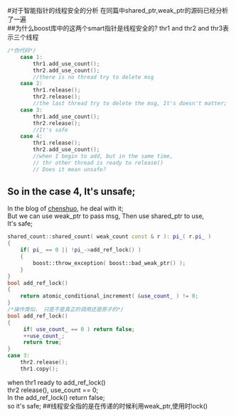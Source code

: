 #对于智能指针的线程安全的分析
在同篇中shared_ptr,weak_ptr的源码已经分析了一遍<br>
##为什么boost库中的这两个smart指针是线程安全的?
thr1 and thr2 and thr3表示三个线程<br>
```cpp
/*伪代码*/
	case 1:
		thr1.add_use_count();
		thr2.add_use_count();
		//there is no thread try to delete msg
	case 2:
		thr1.release();
		thr2.release();
		//the last thread try to delete the msg, It's doesn't matter;
	case 3:
		thr1.add_use_count();
		thr2.release();
		//It's safe
	case 4:
		thr1.release();
		thr2.add_use_count();
		//when I begin to add, but in the same time,
		// thr other thread is ready to release()
		// Does it mean unsafe?
```
So in the case 4, It's unsafe;
-------
In the blog of [chenshuo](http://www.cppblog.com/Solstice/archive/2013/01/28/197597.html), he deal with it;<br>
But we can use weak_ptr to pass msg, Then use shared_ptr to use,<br>
It's safe;
```cpp
shared_count::shared_count( weak_count const & r ): pi_( r.pi_ )
{
    if( pi_ == 0 || !pi_->add_ref_lock() )
    {
        boost::throw_exception( boost::bad_weak_ptr() );
    }
}
bool add_ref_lock()
{
    return atomic_conditional_increment( &use_count_ ) != 0;
}	
/*操作类似， 只是不是真正的调用还是原子的*/
bool add_ref_lock()
{
     if( use_count_ == 0 ) return false;
     ++use_count_;
     return true;
}
case 3:
	thr2.release();
	thr1.copy();
```
when thr1 ready to add_ref_lock()<br>
thr2 release(), use_count == 0;<br>
In the add_ref_lock() return false;<br>
so it's safe;
##线程安全指的是在传递的时候利用weak_ptr,使用时lock()
  
  
  
  
              
